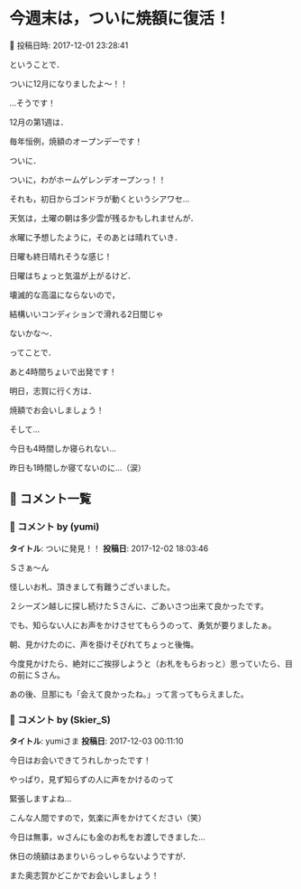 # 今週末は，ついに焼額に復活！

📅 投稿日時: 2017-12-01 23:28:41

ということで．


ついに12月になりましたよ～！！





…そうです！


12月の第1週は．


毎年恒例，焼額のオープンデーです！


ついに．


ついに，わがホームゲレンデオープンっ！！


それも，初日からゴンドラが動くというシアワセ…





天気は，土曜の朝は多少雲が残るかもしれませんが．


水曜に予想したように，そのあとは晴れていき．


日曜も終日晴れそうな感じ！


日曜はちょっと気温が上がるけど．


壊滅的な高温にならないので，


結構いいコンディションで滑れる2日間じゃ


ないかな～．





ってことで．


あと4時間ちょいで出発です！


明日，志賀に行く方は．


焼額でお会いしましょう！





そして…


今日も4時間しか寝られない…


昨日も1時間しか寝てないのに…（涙）

## 💬 コメント一覧

### 💬 コメント by (yumi)
**タイトル**: ついに発見！！
**投稿日**: 2017-12-02 18:03:46

Ｓさぁ～ん

怪しいお札、頂きまして有難うございました。



２シーズン越しに探し続けたＳさんに、ごあいさつ出来て良かったです。

でも、知らない人にお声をかけさせてもらうのって、勇気が要りましたぁ。



朝、見かけたのに、声を掛けそびれてちょっと後悔。

今度見かけたら、絶対にご挨拶しようと（お札をもらおっと）思っていたら、目の前にＳさん。



あの後、旦那にも「会えて良かったね。」って言ってもらえました。

### 💬 コメント by (Skier_S)
**タイトル**: yumiさま
**投稿日**: 2017-12-03 00:11:10

今日はお会いできてうれしかったです！

やっぱり，見ず知らずの人に声をかけるのって

緊張しますよね…

こんな人間ですので，気楽に声をかけてください（笑）



今日は無事，ｗさんにも金のお札をお渡しできました…



休日の焼額はあまりいらっしゃらないようですが．

また奥志賀かどこかでお会いしましょう！

